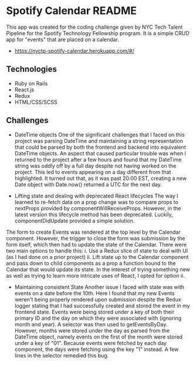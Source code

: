 # Spotify Calendar README

This app was created for the coding challenge given by NYC Tech Talent
Pipeline for the Spotify Technology Fellowship program.  It is a simple
CRUD app for "events" that are placed on a calendar.

* https://nyctp-spotify-calendar.herokuapp.com/#/

## Technologies
* Ruby on Rails
* React.js
* Redux
* HTML/CSS/SCSS

## Challenges
* DateTime objects
One of the significant challenges that I faced on this project was parsing
DateTime and maintaining a string representation that could be parsed by
both the frontend and backend into equivalent DateTime objects.
An aspect that caused particular trouble was when I returned to the project
after a few hours and found that my DateTime string was oddly off by a full
day despite not having worked on the project.  This led to events appearing
on a day different from that highlighted.  It turned out that, as it was
past 20:00 EST, creating a new Date object with Date.now() returned a UTC
for the next day.

* Lifting state and dealing with deprecated React lifecycles
The way I learned to re-fetch data on a prop change was to compare props
to nextProps provided by componentWillReceiveProps.  However, in the latest
version this lifecycle method has been deprecated.  Luckily, componentDidUpdate
provided a simple solution.

The form to create Events was rendered at the top level by the Calendar
component.  However, the trigger to close the form was submission by the
form itself, which then had to update the state of the Calendar.
There were two main options to handle this:
  i. Use a Redux slice of state to deal with UI (as I had done on a prior project)
  ii. Lift state up to the Calendar component and pass down to child components
  as a prop a function bound to the Calendar that would update its state.
In the interest of trying something new as well as trying to learn more
intricate uses of React, I opted for option ii.

* Maintaining consistent State
Another issue I faced with state was with events on a date before the 10th.
Here I found that my new Events weren't being properly rendered upon submission
despite the Redux logger stating that I had successfully created and stored
the event in my frontend state.  Events were being stored under a key of
both their primary ID and the day on which they were associated with (ignoring
month and year).  A selector was then used to getEventsByDay.  However,
months were stored under the day as parsed from the DateTime object, namely
events on the first of the month were stored under a key of "01".  Because
events were fetched by each day component, the days were fetching using the
key "1" instead.  A few lines in the selector remedied this bug.
